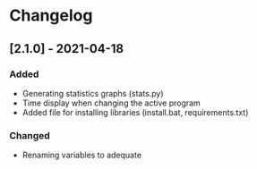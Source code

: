 # Changelog

## [2.1.0] - 2021-04-18

### Added 

- Generating statistics graphs (stats.py) 
- Time display when changing the active program 
- Added file for installing libraries (install.bat, requirements.txt) 

### Changed

- Renaming variables to adequate